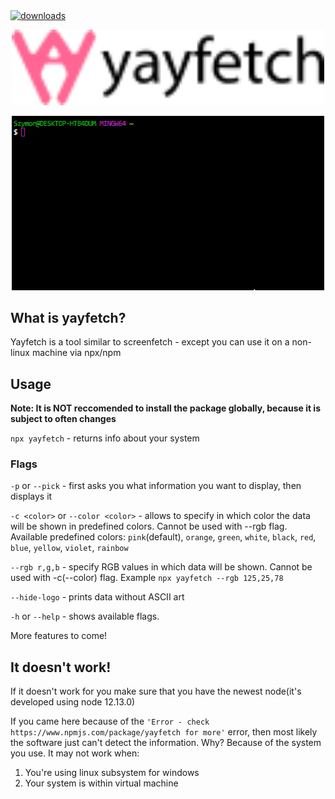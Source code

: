   <a href="https://www.npmjs.com/package/yayfetch">
    <img alt="downloads" src="https://img.shields.io/npm/dm/yayfetch.svg" target="_blank" />
  </a>
<br>

<p align="center">
<img src="https://github.com/golota60/yayfetch/blob/master/assets/textlogo.svg" width="500">
</p>

<p align="center">
<img src="https://github.com/golota60/yayfetch/blob/master/assets/examplegif.gif" width="500">
</p>

## What is yayfetch?

Yayfetch is a tool similar to screenfetch - except you can use it on a non-linux machine via npx/npm

## Usage

**Note: It is NOT reccomended to install the package globally, because it is subject to often changes**

```npx yayfetch``` - returns info about your system

### Flags

```-p``` or ```--pick``` - first asks you what information you want to display, then displays it

```-c <color>``` or ```--color <color>``` - allows to specify in which color the data will be shown in predefined colors. Cannot be used with --rgb flag. Available predefined colors:
`pink`(default), `orange`, `green`, `white`, `black`, `red`, `blue`, `yellow`, `violet`, `rainbow`

```--rgb r,g,b``` - specify RGB values in which data will be shown. Cannot be used with -c(--color) flag. Example ```npx yayfetch --rgb 125,25,78```

``` --hide-logo ``` - prints data without ASCII art

```-h``` or ```--help``` - shows available flags.

More features to come!

## It doesn't work!

If it doesn't work for you make sure that you have the newest node(it's developed using node 12.13.0)
  
If you came here because of the ```'Error - check https://www.npmjs.com/package/yayfetch for more'``` error, then most likely the software just can't detect the information. Why? Because of the system you use. It may not work when:

1. You're using linux subsystem for windows
2. Your system is within virtual machine

